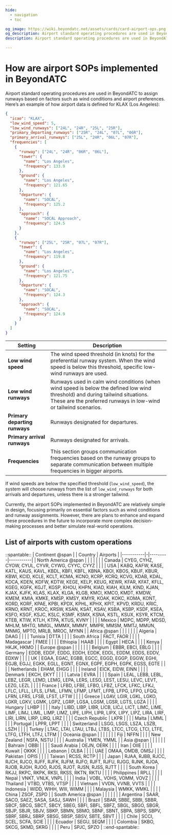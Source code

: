 ```yaml
---
hide:
  - navigation
  - toc

og_image: https://wiki.beyondatc.net/assets/cards/card-airport-ops.png
og_description: Airport standard operating procedures are used in BeyondATC to assign runways based on factors such as wind conditions and airport preferences. Currently, the airport SOPs implemented in BeyondATC are relatively simple in design, focusing primarily on essential factors.
description: Airport standard operating procedures are used in BeyondATC to assign runways based on factors such as wind conditions and airport preferences. Currently, the airport SOPs implemented in BeyondATC are relatively simple in design, focusing primarily on essential factors.

---
```


# How are airport SOPs implemented in BeyondATC

Airport standard operating procedures are used in BeyondATC to assign runways based on factors such as wind conditions and airport preferences. Here’s an example of how airport data is defined for KLAX (Los Angeles):

``` json
{
  "icao": "KLAX",
  "low_wind_speed": 5,
  "low_wind_runways": ["24L", "24R", "25L", "25R"],
  "primary_departing_runways": ["25R", "24L", "07L", "06R"],
  "primary_arrival_runways": ["25L", "24R", "06L", "07R"],
  "frequencies": [
    {
      "runway": ["24L", "24R", "06R", "06L"],
      "tower": {
        "name": "Los Angeles",
        "frequency": 133.9
      },
      "ground": {
        "name": "Los Angeles",
        "frequency": 121.65
      },
      "departure": {
        "name": "SOCAL",
        "frequency": 125.2
      },
      "approach": {
        "name": "SOCAL Approach",
        "frequency": 124.5
      }
    },
    {
      "runway": ["25L", "25R", "07L", "07R"],
      "tower": {
        "name": "Los Angeles",
        "frequency": 119.8
      },
      "ground": {
        "name": "Los Angeles",
        "frequency": 121.75
      },
      "departure": {
        "name": "SOCAL",
        "frequency": 124.3
      },
      "approach": {
        "name": "SOCAL",
        "frequency": 124.9
      }
    }
  ]
}
```

| Setting                      | Description             |
| ---------------------------- | ----------------------- |
| **Low wind speed**           | The wind speed threshold (in knots) for the preferential runway system. When the wind speed is below this threshold, specific low-wind runways are used. |
| **Low wind runways**         | Runways used in calm wind conditions (when wind speed is below the defined low wind threshold) and during tailwind situations. These are the preferred runways in low-wind or tailwind scenarios. |
| **Primary departing runways**| Runways designated for departures. |
| **Primary arrival runways**  | Runways designated for arrivals. |
| **Frequencies**              | This section groups communication frequencies based on the runway groups to separate communication between multiple frequencies in bigger airports. |

If wind speeds are below the specified threshold (`low_wind_speed`), the system will choose runways from the list of `low_wind_runways` for both arrivals and departures, unless there is a stronger tailwind.

Currently, the airport SOPs implemented in BeyondATC are relatively simple in design, focusing primarily on essential factors such as wind conditions and runway assignments. However, there are plans to enhance and expand these procedures in the future to incorporate more complex decision-making processes and better simulate real-world operations.

## List of airports with custom operations

::spantable::
| Continent @span | | Country | Airports |
|-----------|-|---------|-----------|
| North America @span | |  |  |
| | | Canada | CYEG, CYHZ, CYOW, CYUL, CYVR, CYWG, CYYC, CYYZ |
| | | USA | KABQ, KAFW, KASE, KATL, KAUS, KAVL, KBDL, KBFI, KBFL, KBNA, KBOI, KBOS, KBUF, KBUR, KBWI, KCID, KCLE, KCLT, KCMA, KCNO, KCRP, KCRQ, KCVG, KDAB, KDAL, KDCA, KDEN, KDFW, KDTW, KEGE, KELP, KEUG, KEWR, KFAR, KFAT, KFLL, KGEG, KGFK, KGJT, KGSP, KHOU, KHPN, KIAD, KIAH, KILM, KIND, KJAN, KJAX, KJFK, KLAS, KLAX, KLGA, KLGB, KMCI, KMCO, KMDT, KMDW, KMEM, KMIA, KMKE, KMSP, KMSY, KMYR, KOAK, KOKC, KOMA, KONT, KORD, KORF, KPAE, KPBI, KPDX, KPHL, KPHX, KPIT, KPVD, KRDU, KRIC, KRNO, KRNT, KROC, KRSW, KSAN, KSAT, KSAV, KSBA, KSBP, KSDF, KSEA, KSFO, KSGF, KSJC, KSLC, KSMF, KSMX, KSNA, KSTL, KSUX, KSYR, KTCM, KTEB, KTIW, KTLH, KTPA, KTUS, KVNY |
| | | Mexico | MDPC, MDPP, MDSD, MHLM, MHTG, MMGL, MMMX, MMMY, MMPR, MMSM, MMTJ, MMUN, MNMG, MPTO, MRLB, MROC, MYNN |
| Africa @span | |  |  |
| | | Algeria | DAAG |
| | | Tunisia | DTTA |
| | | South Africa | FACT, FAOR |
| | | Madagascar | FMEE |
| | | Ethiopia | HAAB |
| | | Egypt | HECA |
| | | Kenya | HKJK, HKMO |
| Europe @span | |  |  |
| | | Belgium | EBBR, EBCI, EBLG |
| | | Germany | EDDB, EDDF, EDDG, EDDH, EDDK, EDDL, EDDM, EDDS, EDDV, EDXW |
| | | UK | EGAA, EGAC, EGBB, EGCC, EGGD, EGGP, EGGW, EGHI, EGJB, EGJJ, EGKK, EGLL, EGNT, EGNX, EGPF, EGPH, EGPK, EGSS, EGTE |
| | | Netherlands | EHAM, EHGG |
| | | Ireland | EICK, EIDW, EINN |
| | | Denmark | EKCH, EKYT |
| | | Latvia | EVRA |
| | | Spain | LEAL, LEBB, LEBL, LEBZ, LEGR, LEMD, LEMG, LEPA, LERS, LESO, LEST, LESU, LEVC, LEVT, LEZG, LEZL |
| | | France | LFBD, LFBE, LFBO, LFBZ, LFCK, LFKC, LFKJ, LFLC, LFLL, LFLS, LFML, LFMN, LFMP, LFMT, LFPB, LFPG, LFPO, LFQQ, LFRN, LFRS, LFSB, LFST, LFTW |
| | | Greece | LGAV, LGIR, LGKL, LGKO, LGKR, LGKV, LGMK, LGPZ, LGRP, LGSA, LGSM, LGSR, LGTS, LGZA |
| | | Hungary | LHBP |
| | | Italy | LIBD, LIBP, LIBR, LICB, LICJ, LICT, LIMC, LIME, LIMF, LIMJ, LIML, LIMP, LIMZ, LIPE, LIPH, LIPR, LIPX, LIPY, LIPZ, LIRA, LIRF, LIRI, LIRN, LIRP, LIRQ, LIRZ |
| | | Czech Republic | LKPR |
| | | Malta | LMML |
| | | Portugal | LPPR, LPPT |
| | | Switzerland | LSGG, LSGS, LSZA, LSZB, LSZH |
| | | Turkey | LTAC, LTAI, LTAU, LTBJ, LTBS, LTCC, LTCG, LTCI, LTFE, LTFG, LTFH, LTFJ, LTFM |
| Oceania @span | |  |  |
| | | Fiji | NFFN |
| | | New Zealand | NSFA, NSTU |
| | | Australia | YMEN, YMML |
| Asia @span | |  |  |
| | | Bahrain | OBBI |
| | | Saudi Arabia | OEJN, OERK |
| | | Iran | OIIE |
| | | Kuwait | OKKK |
| | | Lebanon | OLBA |
| | | UAE | OMAA, OMDB, OMSJ |
| | | Pakistan | OPIS |
| | | Taiwan | RCSS, RCTP |
| | | Japan | RJAA, RJBB, RJCC, RJCH, RJCO, RJFF, RJFK, RJFM, RJFO, RJFT, RJFU, RJGG, RJNK, RJOA, RJOB, RJOH, RJOO, RJOS, RJOT, RJSN, RJSS, RJTT |
| | | South Korea | RKJJ, RKPC, RKPK, RKSI, RKSS, RKTN, RKTU |
| | | Philippines | RPLL |
| | | Nepal | VNKT, VNLK, VNPL |
| | | India | VOBL, VOHS, VOMM, VOVZ |
| | | Thailand | VTBD, VTBS, VTSP |
| | | Vietnam | VVDN, VVNB, VVTS |
| | | Indonesia | WIDD, WIHH, WIII, WIMM |
| | | Malaysia | WMKK, WMKL |
| | | China | ZSOF, ZSPD |
| South America @span | |  |  |
| | | Argentina | SAAR, SACO, SAEZ, SASA, SASJ, SAWH |
| | | Brazil | SBAR, SBBE, SBBI, SBBR, SBCF, SBCG, SBCT, SBCY, SBEG, SBFI, SBFL, SBFZ, SBGL, SBGO, SBGR, SBJP, SBJR, SBJV, SBKP, SBMN, SBMO, SBNF, SBNT, SBPA, SBPS, SBPV, SBRF, SBRJ, SBRP, SBSG, SBSP, SBSV, SBTE, SBVT |
| | | Chile | SCCI, SCEL, SCFA, SCIE |
| | | Ecuador | SEGU, SEQM |
| | | Colombia | SKBO, SKCG, SKMD, SKRG |
| | | Peru | SPJC, SPZO |
::end-spantable::